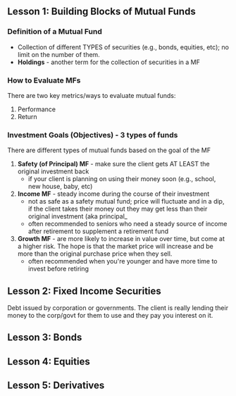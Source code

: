 ## Lesson 1: Building Blocks of Mutual Funds
### Definition of a Mutual Fund
- Collection of different TYPES of securities (e.g., bonds, equities, etc); no limit on the number of them.
- __Holdings__ - another term for the collection of securities in a MF

### How to Evaluate MFs
There are two key metrics/ways to evaluate mutual funds:
   1. Performance
   2. Return

### Investment Goals (Objectives) - 3 types of funds
There are different types of mutual funds based on the goal of the MF
1. __Safety (of Principal) MF__ - make sure the client gets AT LEAST the original investment back
   - if your client is planning on using their money soon (e.g., school, new house, baby, etc)
2. __Income MF__ - steady income during the course of their investment
   - not as safe as a safety mutual fund; price will fluctuate and in a dip, if the client takes their money out they may get less than their original investment (aka principal_
   - often recommended to seniors who need a steady source of income after retirement to supplement a retirement fund
3. __Growth MF__ - are more likely to increase in value over time, but come at a higher risk.  The hope is that the market price will increase and be more than the original purchase price when they sell.  
   - often recommended when you're younger and have more time to invest before retiring


## Lesson 2: Fixed Income Securities
Debt issued by corporation or governments.  The client is really lending their money to the corp/govt for them to use and they pay you interest on it.

## Lesson 3: Bonds

## Lesson 4: Equities


## Lesson 5: Derivatives
